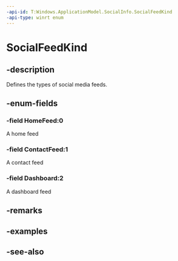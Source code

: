 ```yaml
---
-api-id: T:Windows.ApplicationModel.SocialInfo.SocialFeedKind
-api-type: winrt enum
---
```


<!-- Enumeration syntax
public enum Windows.ApplicationModel.SocialInfo.SocialFeedKind : int
-->

# SocialFeedKind

## -description
Defines the types of social media feeds.

## -enum-fields
### -field HomeFeed:0
A home feed

### -field ContactFeed:1
A contact feed

### -field Dashboard:2
A dashboard feed


## -remarks

## -examples

## -see-also
